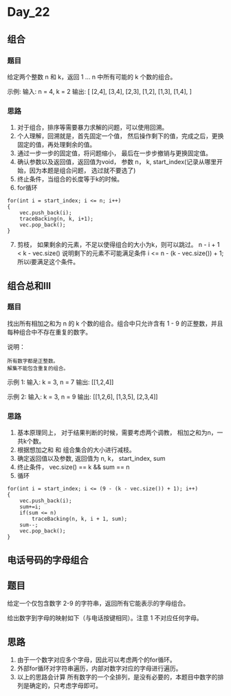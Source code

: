 # Day_22

## 组合

### 题目

给定两个整数 n 和 k，返回 1 ... n 中所有可能的 k 个数的组合。

示例: 输入: n = 4, k = 2 输出:  [ [2,4], [3,4], [2,3], [1,2], [1,3], [1,4], ]

### 思路

1. 对于组合，排序等需要暴力求解的问题，可以使用回溯。
2. 个人理解，回溯就是，首先固定一个值， 然后操作剩下的值，完成之后，更换固定的值，再处理剩余的值。
3. 通过一步一步的固定值，将问题缩小， 最后在一步步撤销与更换固定值。
4. 确认参数以及返回值，返回值为void， 参数 n， k, start_index(记录从哪里开始，因为本题是组合问题， 选过就不要选了)
5. 终止条件，当组合的长度等于k的时候。
6. for循环

```
for(int i = start_index; i <= n; i++)
{
    vec.push_back(i);
    traceBacking(n, k, i+1);
    vec.pop_back();
}

```
7. 剪枝， 如果剩余的元素，不足以使得组合的大小为k，则可以跳过。
   n - i + 1 < k - vec.size() 说明剩下的元素不可能满足条件
   i <= n - (k - vec.size()) + 1; 所以i要满足这个条件。


## 组合总和III

### 题目

找出所有相加之和为 n 的 k 个数的组合。组合中只允许含有 1 - 9 的正整数，并且每种组合中不存在重复的数字。

说明：

    所有数字都是正整数。
    解集不能包含重复的组合。

示例 1: 输入: k = 3, n = 7 输出: [[1,2,4]]

示例 2: 输入: k = 3, n = 9 输出: [[1,2,6], [1,3,5], [2,3,4]]

### 思路

1. 基本原理同上， 对于结果判断的时候，需要考虑两个调教， 相加之和为n，一共k个数。
2. 根据想加之和 和 组合集合的大小进行减枝。
3. 确定返回值以及参数, 返回值为 n, k， start_index, sum
4. 终止条件， vec.size() == k && sum == n
5. 循环
```
for(int i = start_index; i <= (9 - (k - vec.size()) + 1); i++)
{
    vec.push_back(i);
    sum+=i;
    if(sum <= n)
        traceBacking(n, k, i + 1, sum);
    sum--;
    vec.pop_back();
}
```

## 电话号码的字母组合

## 题目

给定一个仅包含数字 2-9 的字符串，返回所有它能表示的字母组合。

给出数字到字母的映射如下（与电话按键相同）。注意 1 不对应任何字母。

## 思路

1. 由于一个数字对应多个字母，因此可以考虑两个的for循环。
2. 外部for循环对字符串遍历，内部对数字对应的字母进行遍历。
3. 以上的思路会计算 所有数字的一个全排列，是没有必要的，本题目中数字的排列是确定的，只考虑字母即可。
